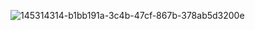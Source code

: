 ![145314314-b1bb191a-3c4b-47cf-867b-378ab5d3200e](https://user-images.githubusercontent.com/32048693/145326908-b6dd3b21-97a2-4250-8df8-743f2cf27376.png)
